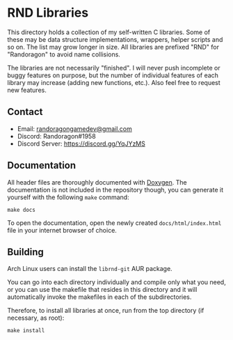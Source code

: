 # RND Libraries

This directory holds a collection of my self-written C libraries.
Some of these may be data structure implementations, wrappers,
helper scripts and so on. The list may grow longer in size.
All libraries are prefixed "RND" for "Randoragon" to avoid name
collisions.

The libraries are not necessarily "finished". I will never push
incomplete or buggy features on purpose, but the number of individual
features of each library may increase (adding new functions, etc.).
Also feel free to request new features.

## Contact

- Email: [<randoragongamedev@gmail.com>](mailto:randoragongamedev@gmail.com)
- Discord: Randoragon#1958
- Discord Server: https://discord.gg/YqJYzMS

## Documentation

All header files are thoroughly documented with [Doxygen](https://www.doxygen.nl).
The documentation is not included in the repository though,
you can generate it yourself with the following `make` command:

    make docs

To open the documentation, open the newly created `docs/html/index.html`
file in your internet browser of choice.

## Building

Arch Linux users can install the `librnd-git` AUR package.

You can go into each directory individually and compile only what you need,
or you can use the makefile that resides in this directory and it will
automatically invoke the makefiles in each of the subdirectories.

Therefore, to install all libraries at once, run from the top directory (if necessary, as root):

    make install

